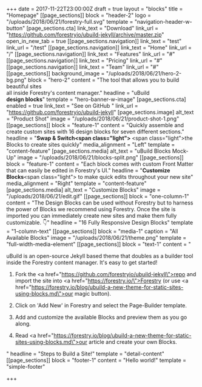 +++
date = 2017-11-22T23:00:00Z
draft = true
layout = "blocks"
title = "Homepage"
[[page_sections]]
block = "header-2"
logo = "/uploads/2018/06/21/forestry-full.svg"
template = "navigation-header-w-button"
[page_sections.cta]
link_text = "Download"
link_url = "https://github.com/forestryio/ubuild-jekyll/archive/master.zip"
open_in_new_tab = true
[[page_sections.navigation]]
link_text = "test"
link_url = "/test"
[[page_sections.navigation]]
link_text = "Home"
link_url = "/"
[[page_sections.navigation]]
link_text = "Features"
link_url = "#"
[[page_sections.navigation]]
link_text = "Pricing"
link_url = "#"
[[page_sections.navigation]]
link_text = "Team"
link_url = "#"
[[page_sections]]
background_image = "/uploads/2018/06/21/hero-2-bg.png"
block = "hero-2"
content = "The tool that allows you to build beautiful sites<br>all inside Forestry's content manager."
headline = "uBuild <br><strong>design blocks</strong>"
template = "hero-banner-w-image"
[page_sections.cta]
enabled = true
link_text = "See on GitHub "
link_url = "https://github.com/forestryio/ubuild-jekyll"
[page_sections.image]
alt_text = "Product Shot"
image = "/uploads/2018/06/21/product-shot-1.png"
[[page_sections]]
block = "feature-1"
content = "Quickly assemble and create custom sites with 16 design blocks for seven different sections."
headline = "<strong>Swap &amp; Switch<span class=\"light\">&nbsp;</span></strong><span class=\"light\">the Blocks to create sites quickly</span>"
media_alignment = "Left"
template = "content-feature"
[page_sections.media]
alt_text = "uBuild Blocks Mock-Up"
image = "/uploads/2018/06/21/blocks-split.png"
[[page_sections]]
block = "feature-1"
content = "Each block comes with custom Front Matter that can easily be edited in Forestry's UI."
headline = "<strong>Customize Blocks</strong><span class=\"light\">&nbsp;to make quick edits throughout your new site</span>"
media_alignment = "Right"
template = "content-feature"
[page_sections.media]
alt_text = "Customize Blocks"
image = "/uploads/2018/06/21/edit.gif"
[[page_sections]]
block = "one-column-1"
content = "The Design Blocks can be used without Forestry but to harness the power of Blocks we recommend using Forestry. Once the site is imported you can immediately create new sites and make them fully customizable. 👇"
headline = "16 Fully Responsive Design Blocks"
template = "1-column-text"
[[page_sections]]
block = "media-1"
caption = "All Available Blocks"
image = "/uploads/2018/06/21/theme.png"
template = "full-width-media-element"
[[page_sections]]
block = "text-1"
content = "<p>uBuild is an open-source Jekyll based theme that doubles as a builder tool inside the Forestry content manager. It's easy to get started!</p><ol><li><p>Fork the <a href=\"https://github.com/forestryio/ubuild-jekyll\">repo</a> and import the site into <a href=\"https://forestry.io/\">Forestry</a> (or use <a href=\"https://forestry.io/blog/ubuild-a-new-theme-for-static-sites-using-blocks.md\">our magic button</a>).</p></li><li><p>Click on 'Add New' in Forestry and select the Page-Builder template.</p></li><li><p>Add and customize the available Blocks and preview them as you go along.</p></li><li><p>Read <a href=\"https://forestry.io/blog/ubuild-a-new-theme-for-static-sites-using-blocks.md\">our article</a> and create your own Blocks.</p></li></ol>"
headline = "Steps to Build a Site!"
template = "detail-content"
[[page_sections]]
block = "footer-1"
content = "Hello world!"
template = "simple-footer"

+++
